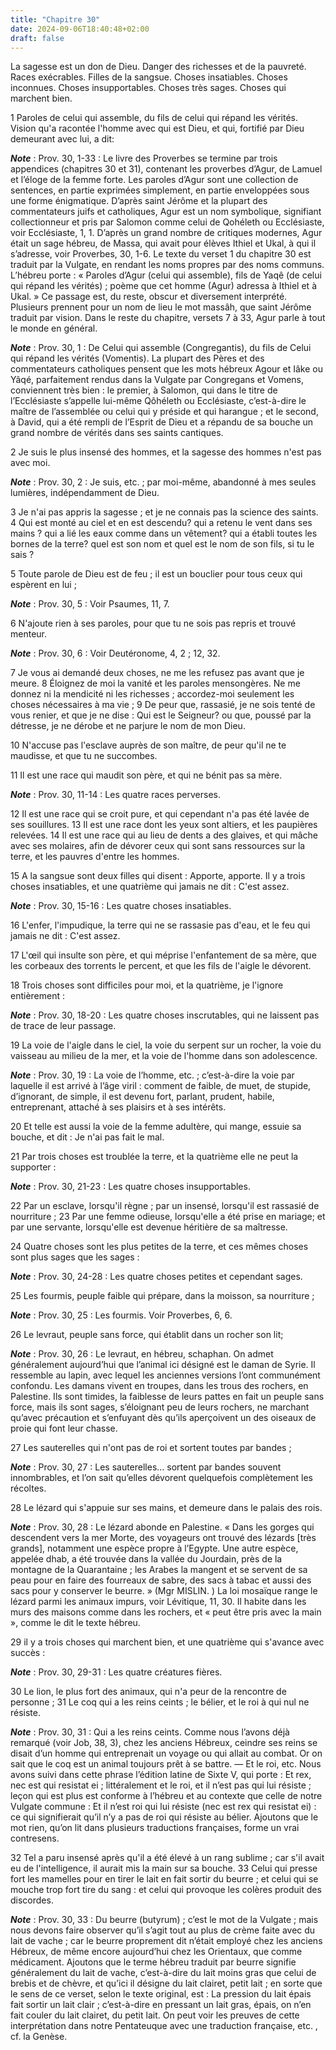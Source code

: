 ```yaml
---
title: "Chapitre 30"
date: 2024-09-06T18:40:48+02:00
draft: false
---
```



La sagesse est un don de Dieu.
Danger des richesses et de la pauvreté.
Races exécrables.
Filles de la sangsue.
Choses insatiables.
Choses inconnues.
Choses insupportables.
Choses très sages.
Choses qui marchent bien.


1 Paroles de celui qui assemble, du fils de celui qui répand les vérités.
Vision qu'a racontée l'homme avec qui est Dieu, et qui, fortifié par Dieu demeurant avec lui, a dit:

***Note*** :  Prov. 30, 1-33 : Le livre des Proverbes se termine par trois appendices (chapitres 30 et 31), contenant les proverbes d’Agur, de Lamuel et l’éloge de la femme forte. Les paroles d’Agur sont une collection de sentences, en partie exprimées simplement, en partie enveloppées sous une forme énigmatique. D’après saint Jérôme et la plupart des commentateurs juifs et catholiques, Agur est un nom symbolique, signifiant collectionneur et pris par Salomon comme celui de Qohéleth ou Ecclésiaste, voir Ecclésiaste, 1, 1. D’après un grand nombre de critiques modernes, Agur était un sage hébreu, de Massa, qui avait pour élèves Ithiel et Ukal, à qui il s’adresse, voir Proverbes, 30, 1-6. Le texte du verset 1 du chapitre 30 est traduit par la Vulgate, en rendant les noms propres par des noms communs. L’hébreu porte : « Paroles d’Agur (celui qui assemble), fils de Yaqê (de celui qui répand les vérités) ; poème que cet homme (Agur) adressa à Ithiel et à Ukal. » Ce passage est, du reste, obscur et diversement interprété.
Plusieurs prennent pour un nom de lieu le mot massâh, que saint Jérôme traduit par vision. Dans le reste du chapitre, versets 7 à 33, Agur parle à tout le monde en général.

***Note*** :  Prov. 30, 1 : De Celui qui assemble (Congregantis), du fils de Celui qui répand les vérités (Vomentis). La plupart des Pères et des commentateurs catholiques pensent que les mots hébreux Agour et Iâke ou Yâqé, parfaitement rendus dans la Vulgate par Congregans et Vomens, conviennent très bien : le premier, à Salomon, qui dans le titre de l’Ecclésiaste s’appelle lui-même Qôhéleth ou Ecclésiaste, c’est-à-dire le maître de l’assemblée ou celui qui y préside et qui harangue ; et le second, à David, qui a été rempli de l’Esprit de Dieu et a répandu de sa bouche un grand nombre de vérités dans ses saints cantiques.


2 Je suis le plus insensé des hommes, et la sagesse des hommes n'est pas avec moi.

***Note*** :  Prov. 30, 2 : Je suis, etc. ; par moi-même, abandonné à mes seules lumières, indépendamment de Dieu.

3 Je n'ai pas appris la sagesse ; et je ne connais pas la science des saints. 4 Qui est monté au ciel et en est descendu? qui a retenu le vent dans ses mains ? qui a lié les eaux comme dans un vêtement? qui a établi toutes les bornes de la terre? quel est son nom et quel est le nom de son fils, si tu le sais ?


5 Toute parole de Dieu est de feu ; il est un bouclier pour tous ceux qui espèrent en lui ;

***Note*** :  Prov. 30, 5 : Voir Psaumes, 11, 7.

6 N'ajoute rien à ses paroles, pour que tu ne sois pas repris et trouvé menteur.

***Note*** :  Prov. 30, 6 : Voir Deutéronome, 4, 2 ; 12, 32.


7 Je vous ai demandé deux choses, ne me les refusez pas avant que je meure. 8 Éloignez de moi la vanité et les paroles mensongères.
Ne me donnez ni la mendicité ni les richesses ; accordez-moi seulement les choses nécessaires à ma vie ; 9 De peur que, rassasié, je ne sois tenté de vous renier, et que je ne dise : Qui est le Seigneur? ou que, poussé par la détresse, je ne dérobe et ne parjure le nom de mon Dieu.


10 N'accuse pas l'esclave auprès de son maître, de peur qu'il ne te maudisse, et que tu ne succombes.


11 Il est une race qui maudit son père, et qui ne bénit pas sa mère.

***Note*** :  Prov. 30, 11-14 : Les quatre races perverses.

12 Il est une race qui se croit pure, et qui cependant n'a pas été lavée de ses souillures. 13 Il est une race dont les yeux sont altiers, et les paupières relevées. 14 Il est une race qui au lieu de dents a des glaives, et qui mâche avec ses molaires, afin de dévorer ceux qui sont sans ressources sur la terre, et les pauvres d'entre les hommes.


15 A la sangsue sont deux filles qui disent : Apporte, apporte.
Il y a trois choses insatiables, et une quatrième qui jamais ne dit : C'est assez.

***Note*** :  Prov. 30, 15-16 : Les quatre choses insatiables.

16 L'enfer, l'impudique, la terre qui ne se rassasie pas d'eau, et le feu qui jamais ne dit : C'est assez.


17 L'œil qui insulte son père, et qui méprise l'enfantement de sa mère, que les corbeaux des torrents le percent, et que les fils de l'aigle le dévorent.


18 Trois choses sont difficiles pour moi, et la quatrième, je l'ignore entièrement :

***Note*** :  Prov. 30, 18-20 : Les quatre choses inscrutables, qui ne laissent pas de trace de leur passage.

19 La voie de l'aigle dans le ciel, la voie du serpent sur un rocher, la voie du vaisseau au milieu de la mer, et la voie de l'homme dans son adolescence.

***Note*** :  Prov. 30, 19 : La voie de l’homme, etc. ; c’est-à-dire la voie par laquelle il est arrivé à l’âge viril : comment de faible, de muet, de stupide, d’ignorant, de simple, il est devenu fort, parlant, prudent, habile, entreprenant, attaché à ses plaisirs et à ses intérêts.

20 Et telle est aussi la voie de la femme adultère, qui mange, essuie sa bouche, et dit : Je n'ai pas fait le mal.


21 Par trois choses est troublée la terre, et la quatrième elle ne peut la supporter :

***Note*** :  Prov. 30, 21-23 : Les quatre choses insupportables.

22 Par un esclave, lorsqu'il règne ; par un insensé, lorsqu'il est rassasié de nourriture ; 23 Par une femme odieuse, lorsqu'elle a été prise en mariage; et par une servante, lorsqu'elle est devenue héritière de sa maîtresse.


24 Quatre choses sont les plus petites de la terre, et ces mêmes choses sont plus sages que les sages :

***Note*** :  Prov. 30, 24-28 : Les quatre choses petites et cependant sages.

25 Les fourmis, peuple faible qui prépare, dans la moisson, sa nourriture ;

***Note*** :  Prov. 30, 25 : Les fourmis. Voir Proverbes, 6, 6.

26 Le levraut, peuple sans force, qui établit dans un rocher son lit;

***Note*** :  Prov. 30, 26 : Le levraut, en hébreu, schaphan. On admet généralement aujourd’hui que l’animal ici désigné est le daman de Syrie. Il ressemble au lapin, avec lequel les anciennes versions l’ont communément confondu. Les damans vivent en troupes, dans les trous des rochers, en Palestine. Ils sont timides, la faiblesse de leurs pattes en fait un peuple sans force, mais ils sont sages, s’éloignant peu de leurs rochers, ne marchant qu’avec précaution et s’enfuyant dès qu’ils aperçoivent un des oiseaux de proie qui font leur chasse.

27 Les sauterelles qui n'ont pas de roi et sortent toutes par bandes ;

***Note*** :  Prov. 30, 27 : Les sauterelles… sortent par bandes souvent innombrables, et l’on sait qu’elles dévorent quelquefois complètement les récoltes.

28 Le lézard qui s'appuie sur ses mains, et demeure dans le palais des rois.

***Note*** :  Prov. 30, 28 : Le lézard abonde en Palestine. « Dans les gorges qui descendent vers la mer Morte, des voyageurs ont trouvé des lézards [très grands], notamment une espèce propre à l’Egypte. Une autre espèce, appelée dhab, a été trouvée dans la vallée du Jourdain, près de la montagne de la Quarantaine ; les Arabes la mangent et se servent de sa peau pour en faire des fourreaux de sabre, des sacs à tabac et aussi des sacs pour y conserver le beurre. » (Mgr MISLIN. ) La loi mosaïque range le lézard parmi les animaux impurs, voir Lévitique, 11, 30. Il habite dans les murs des maisons comme dans les rochers, et « peut être pris avec la main », comme le dit le texte hébreu.


29 il y a trois choses qui marchent bien, et une quatrième qui s'avance avec succès :

***Note*** :  Prov. 30, 29-31 : Les quatre créatures fières.

30 Le lion, le plus fort des animaux, qui n'a peur de la rencontre de personne ; 31 Le coq qui a les reins ceints ; le bélier, et le roi à qui nul ne résiste.

***Note*** :  Prov. 30, 31 : Qui a les reins ceints. Comme nous l’avons déjà remarqué (voir Job, 38, 3), chez les anciens Hébreux, ceindre ses reins se disait d’un homme qui entreprenait un voyage ou qui allait au combat. Or on sait que le coq est un animal toujours prêt à se battre. ― Et le roi, etc. Nous avons suivi dans cette phrase l’édition latine de Sixte V, qui porte : Et rex, nec est qui resistat ei ; littéralement et le roi, et il n’est pas qui lui résiste ; leçon qui est plus est conforme à l’hébreu et au contexte que celle de notre Vulgate commune : Et il n’est roi qui lui résiste (nec est rex qui resistat ei) : ce qui signifierait qu’il n’y a pas de roi qui résiste au bélier. Ajoutons que le mot rien, qu’on lit dans plusieurs traductions françaises, forme un vrai contresens.


32 Tel a paru insensé après qu'il a été élevé à un rang sublime ; car s'il avait eu de l'intelligence, il aurait mis la main sur sa bouche. 33 Celui qui presse fort les mamelles pour en tirer le lait en fait sortir du beurre ; et celui qui se mouche trop fort tire du sang : et celui qui provoque les colères produit des discordes.

***Note*** :  Prov. 30, 33 : Du beurre (butyrum) ; c’est le mot de la Vulgate ; mais nous devons faire observer qu’il s’agit tout au plus de crème faite avec du lait de vache ; car le beurre proprement dit n’était employé chez les anciens Hébreux, de même encore aujourd’hui chez les Orientaux, que comme médicament. Ajoutons que le terme hébreu traduit par beurre signifie généralement du lait de vache, c’est-à-dire du lait moins gras que celui de brebis et de chèvre, et qu’ici il désigne du lait clairet, petit lait ; en sorte que le sens de ce verset, selon le texte original, est : La pression du lait épais fait sortir un lait clair ; c’est-à-dire en pressant un lait gras, épais, on n’en fait couler du lait clairet, du petit lait. On peut voir les preuves de cette interprétation dans notre Pentateuque avec une traduction française, etc. , cf. la Genèse.

